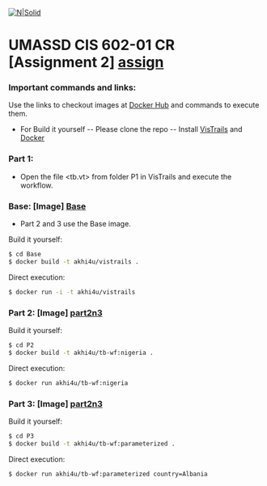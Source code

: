  [![N|Solid](http://doc.rultor.com/images/docker-logo.png)](https://www.docker.com/)
# UMASSD CIS 602-01 CR [Assignment 2] [assign]

### Important commands and links:
Use the links to checkout images at [Docker Hub][hub] and commands to execute them.

* For Build it yourself
-- Please clone the repo
-- Install [VisTrails][vistrails] and [Docker][docker]

### Part 1: 
* Open the file <tb.vt> from folder P1 in VisTrails and execute the workflow.

### Base: [Image] [Base]
* Part 2 and 3 use the Base image.

Build it yourself:
```sh
$ cd Base
$ docker build -t akhi4u/vistrails .
```
Direct execution:
 ```sh
$ docker run -i -t akhi4u/vistrails
```
### Part 2: [Image] [part2n3]
Build it yourself:
```sh
$ cd P2
$ docker build -t akhi4u/tb-wf:nigeria .
```
Direct execution:
 ```sh
$ docker run akhi4u/tb-wf:nigeria
```
### Part 3: [Image] [part2n3]
Build it yourself:
```sh
$ cd P3
$ docker build -t akhi4u/tb-wf:parameterized .
```
Direct execution:
 ```sh
$ docker run akhi4u/tb-wf:parameterized country=Albania
```







   [Base]: <https://hub.docker.com/r/akhi4u/vistrails/>
   [hub]: <https://hub.docker.com/>
   [docker]: <https://www.docker.com/>
   [vistrails]: <https://www.vistrails.org/index.php/Main_Page>
   [part2n3]: <https://hub.docker.com/r/akhi4u/tb-wf/>
   [assign]: <http://www.cis.umassd.edu/~dkoop/cis602-2016fa/assignment2.html>
  
